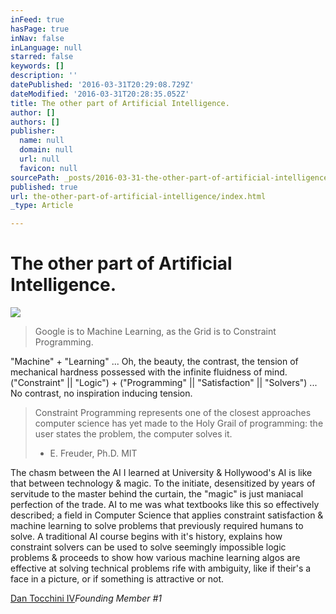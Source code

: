 ```yaml
---
inFeed: true
hasPage: true
inNav: false
inLanguage: null
starred: false
keywords: []
description: ''
datePublished: '2016-03-31T20:29:08.729Z'
dateModified: '2016-03-31T20:28:35.052Z'
title: The other part of Artificial Intelligence.
author: []
authors: []
publisher:
  name: null
  domain: null
  url: null
  favicon: null
sourcePath: _posts/2016-03-31-the-other-part-of-artificial-intelligence.md
published: true
url: the-other-part-of-artificial-intelligence/index.html
_type: Article

---
```

# The other part of Artificial Intelligence.
![](https://the-grid-user-content.s3-us-west-2.amazonaws.com/12cb2f5b-f378-4cb1-b97a-734df4e750bc.jpg)

> Google is to Machine Learning, as the Grid is to Constraint Programming.

"Machine" + "Learning" ... Oh, the beauty, the contrast, the tension of mechanical hardness possessed with the infinite fluidness of mind. ("Constraint" || "Logic") + ("Programming" || "Satisfaction" || "Solvers") ... No contrast, no inspiration inducing tension.

> Constraint Programming represents one of the closest approaches computer science has yet made to the Holy Grail of programming: the user states the problem, the computer solves it.
> 
> - E. Freuder, Ph.D. MIT

The chasm between the AI I learned at University & Hollywood's AI is like that between technology & magic. To the initiate, desensitized by years of servitude to the master behind the curtain, the "magic" is just maniacal perfection of the trade. AI to me was what textbooks like this so effectively described; a field in Computer Science that applies constraint satisfaction & machine learning to solve problems that previously required humans to solve. A traditional AI course begins with it's history, explains how constraint solvers can be used to solve seemingly impossible logic problems & proceeds to show how various machine learning algos are effective at solving technical problems rife with ambiguity, like if their's a face in a picture, or if something is attractive or not.

[Dan Tocchini IV][0]_Founding Member \#1_

[0]: https://twitter.com/d4tocchini